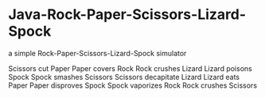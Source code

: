 # Java-Rock-Paper-Scissors-Lizard-Spock

a simple Rock-Paper-Scissors-Lizard-Spock simulator

Scissors cut Paper
Paper covers Rock
Rock crushes Lizard
Lizard poisons Spock
Spock smashes Scissors
Scissors decapitate Lizard
Lizard eats Paper
Paper disproves Spock
Spock vaporizes Rock
Rock crushes Scissors
